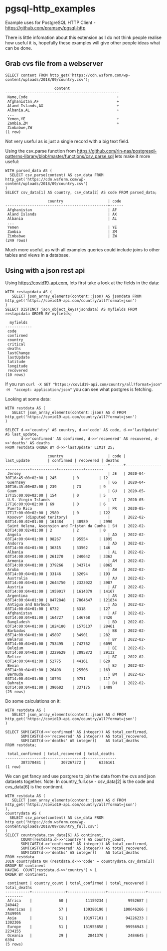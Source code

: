 # pgsql-http_examples
Example uses for PostgreSQL HTTP Client - https://github.com/pramsey/pgsql-http 

There is little infomation about this extension as I do not think people realise how useful it is, hopefully these examples will give other people ideas what can be done.


## Grab cvs file from a webserver

```
SELECT content FROM http_get('https://cdn.wsform.com/wp-content/uploads/2018/09/country.csv');
```
```
                      content                      
---------------------------------------------------
 Name,Code                                        +
 Afghanistan,AF                                   +
 Aland Islands,AX                                 +
 Albania,AL                                       +
 ...
 Yemen,YE                                         +
 Zambia,ZM                                        +
 Zimbabwe,ZW
(1 row)
```

Not very useful as is just a single record with a big text field.  

Using the csv_parse function from https://github.com/rin-nas/postgresql-patterns-library/blob/master/functions/csv_parse.sql lets make it more useful:

```
WITH parsed_data AS (
  SELECT csv_parse(content) AS csv_data FROM http_get('https://cdn.wsform.com/wp-content/uploads/2018/09/country.csv')
)
SELECT csv_data[1] AS country, csv_data[2] AS code FROM parsed_data;
```
```
                   country                    | code 
----------------------------------------------+------
 Afghanistan                                  | AF
 Aland Islands                                | AX
 Albania                                      | AL
 ...
 Yemen                                        | YE
 Zambia                                       | ZM
 Zimbabwe                                     | ZW
(249 rows)
```

Much more useful, as with all examples queries could include joins to other tables and views in a database.


## Using with a json rest api

Using https://covid19-api.com, lets first take a look at the fields in the data:

```
WITH restapidata AS (
   SELECT json_array_elements(content::json) AS jsondata FROM http_get('https://covid19-api.com/country/all?format=json')
)
SELECT DISTINCT json_object_keys(jsondata) AS myfields FROM restapidata ORDER BY myfields;
```
```
  myfields  
------------
 code
 confirmed
 country
 critical
 deaths
 lastChange
 lastUpdate
 latitude
 longitude
 recovered
(10 rows)
```

If you run  ```curl -X GET "https://covid19-api.com/country/all?format=json" -H  "accept: application/json"``` you can see what postgres is fetching.


Looking at some data:

```
WITH restdata AS (
   SELECT json_array_elements(content::json) AS d FROM http_get('https://covid19-api.com/country/all?format=json')
)

SELECT d->>'country' AS country, d->>'code' AS code, d->>'lastUpdate' AS last_update,
       d->>'confirmed' AS confirmed, d->>'recovered' AS recovered, d->>'deaths' AS deaths
FROM restdata ORDER BY d->>'lastUpdate' LIMIT 25;
```
```
                   country                    | code |        last_update        | confirmed | recovered | deaths 
----------------------------------------------+------+---------------------------+-----------+-----------+--------
 Jersey                                       | JE   | 2020-04-30T16:45:00+02:00 | 245       | 0         | 12
 Guernsey                                     | GG   | 2020-04-30T16:45:00+02:00 | 239       | 73        | 9
 Guam                                         | GU   | 2020-05-17T15:00:00+02:00 | 154       | 0         | 5
 U.S. Virgin Islands                          | VI   | 2020-05-17T16:00:00+02:00 | 69        | 0         | 6
 Puerto Rico                                  | PR   | 2020-05-17T17:00:00+02:00 | 2589      | 0         | 122
 Kosovo* (disputed teritory)                  |      | 2022-02-03T14:00:02+01:00 | 161484    | 40989     | 2990
 Saint Helena, Ascension and Tristan da Cunha | SH   | 2022-02-03T14:00:02+01:00 | 2         | 2         | 0
 Angola                                       | AO   | 2022-02-03T14:00:04+01:00 | 98267     | 95554     | 1895
 Andorra                                      | AD   | 2022-02-03T14:00:04+01:00 | 36315     | 33562     | 146
 Albania                                      | AL   | 2022-02-03T14:00:04+01:00 | 261270    | 240642    | 3362
 Armenia                                      | AM   | 2022-02-03T14:00:04+01:00 | 379266    | 343714    | 8065
 Aruba                                        | AW   | 2022-02-03T14:00:04+01:00 | 33146     | 32694     | 193
 Australia                                    | AU   | 2022-02-03T14:00:04+01:00 | 2644750   | 2323022   | 3987
 Austria                                      | AT   | 2022-02-03T14:00:04+01:00 | 1959017   | 1614379   | 14167
 Argentina                                    | AR   | 2022-02-03T14:00:04+01:00 | 8472848   | 7864647   | 121834
 Antigua and Barbuda                          | AG   | 2022-02-03T14:00:04+01:00 | 6732      | 6318      | 127
 Afghanistan                                  | AF   | 2022-02-03T14:00:04+01:00 | 164727    | 146768    | 7420
 Bangladesh                                   | BD   | 2022-02-03T14:00:04+01:00 | 1824180   | 1575137   | 28461
 Barbados                                     | BB   | 2022-02-03T14:00:04+01:00 | 45897     | 34901     | 282
 Belarus                                      | BY   | 2022-02-03T14:00:04+01:00 | 753495    | 742762    | 6099
 Belgium                                      | BE   | 2022-02-03T14:00:04+01:00 | 3229629   | 2095872   | 29132
 Belize                                       | BZ   | 2022-02-03T14:00:04+01:00 | 52775     | 44161     | 629
 Benin                                        | BJ   | 2022-02-03T14:00:04+01:00 | 26498     | 25506     | 163
 Bermuda                                      | BM   | 2022-02-03T14:00:04+01:00 | 10793     | 9751      | 117
 Bahrain                                      | BH   | 2022-02-03T14:00:04+01:00 | 390602    | 337175    | 1409
(25 rows)
```

Do some calculations on it:

```
WITH restdata AS (
   SELECT json_array_elements(content::json) AS d FROM http_get('https://covid19-api.com/country/all?format=json')
)

SELECT SUM(CAST(d->>'confirmed' AS integer)) AS total_confirmed, 
       SUM(CAST(d->>'recovered' AS integer)) AS total_recovered, 
       SUM(CAST(d->>'deaths' AS integer))    AS total_deaths
FROM restdata;
```
```
 total_confirmed | total_recovered | total_deaths 
-----------------+-----------------+--------------
       387378481 |       307267272 |      6336161
(1 row)
```

We can get fancy and use postgres to join the data from the cvs and json datasets together.
Note: In country_full.csv - csv_data[2] is the code and cvs_data[6] is the continent.

```
WITH restdata AS (
   SELECT json_array_elements(content::json) AS d FROM http_get('https://covid19-api.com/country/all?format=json')
),
countrydata AS (
  SELECT csv_parse(content) AS csv_data FROM http_get('https://cdn.wsform.com/wp-content/uploads/2018/09/country_full.csv')
)
SELECT countrydata.csv_data[6] AS continent,
       COUNT(restdata.d->>'country') AS country_count,
       SUM(CAST(d->>'confirmed' AS integer)) AS total_confirmed, 
       SUM(CAST(d->>'recovered' AS integer)) AS total_recovered, 
       SUM(CAST(d->>'deaths' AS integer))    AS total_deaths
FROM restdata 
JOIN countrydata ON (restdata.d->>'code' = countrydata.csv_data[2])
GROUP BY continent
HAVING  COUNT(restdata.d->>'country') > 1
ORDER BY continent;
```
```
 continent | country_count | total_confirmed | total_recovered | total_deaths 
-----------+---------------+-----------------+-----------------+--------------
 Africa    |            60 |        11159234 |         9952687 |       240442
 Americas  |            57 |       139380190 |       100646266 |      2549995
 Asia      |            51 |       101977101 |        94226233 |      1302306
 Europe    |            51 |       131955858 |        99956943 |      2234155
 Oceania   |            29 |         2841370 |         2484645 |         6394
(5 rows)
```



